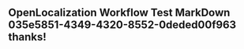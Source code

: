 <properties
ms.topic="hero-topic"
ms.test1="hero-topic"
ms.test2="test"/>

## OpenLocalization Workflow Test MarkDown 035e5851-4349-4320-8552-0deded00f963 thanks!

